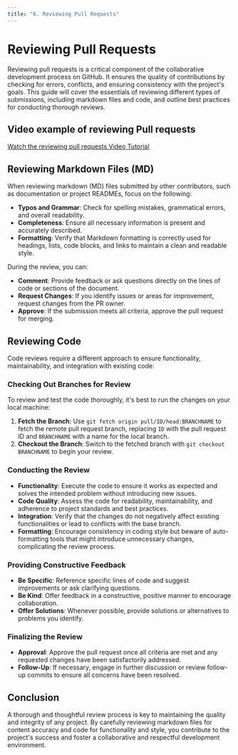 ```yaml
---
title: "6. Reviewing Pull Requests"
---
```


# Reviewing Pull Requests

Reviewing pull requests is a critical component of the collaborative development process on GitHub.
It ensures the quality of contributions by checking for errors, conflicts, and ensuring consistency
with the project's goals. This guide will cover the essentials of reviewing different types of
submissions, including markdown files and code, and outline best practices for conducting thorough
reviews.

## Video example of reviewing Pull requests

[Watch the reviewing pull requests Video Tutorial](https://youtu.be/L_QurwohO7E "Reviewing Pull requests - Click to Watch!")

## Reviewing Markdown Files (MD)

When reviewing markdown (MD) files submitted by other contributors, such as documentation or project
READMEs, focus on the following:

- **Typos and Grammar**: Check for spelling mistakes, grammatical errors, and overall readability.
- **Completeness**: Ensure all necessary information is present and accurately described.
- **Formatting**: Verify that Markdown formatting is correctly used for headings, lists, code
  blocks, and links to maintain a clean and readable style.

During the review, you can:

- **Comment**: Provide feedback or ask questions directly on the lines of code or sections of the
  document.
- **Request Changes**: If you identify issues or areas for improvement, request changes from the PR
  owner.
- **Approve**: If the submission meets all criteria, approve the pull request for merging.

## Reviewing Code

Code reviews require a different approach to ensure functionality, maintainability, and integration
with existing code:

### Checking Out Branches for Review

To review and test the code thoroughly, it's best to run the changes on your local machine:

1. **Fetch the Branch**: Use `git fetch origin pull/ID/head:BRANCHNAME` to fetch the remote pull
   request branch, replacing `ID` with the pull request ID and `BRANCHNAME` with a name for the
   local branch.
2. **Checkout the Branch**: Switch to the fetched branch with `git checkout BRANCHNAME` to begin
   your review.

### Conducting the Review

- **Functionality**: Execute the code to ensure it works as expected and solves the intended problem
  without introducing new issues.
- **Code Quality**: Assess the code for readability, maintainability, and adherence to project
  standards and best practices.
- **Integration**: Verify that the changes do not negatively affect existing functionalities or lead
  to conflicts with the base branch.
- **Formatting**: Encourage consistency in coding style but beware of auto-formatting tools that
  might introduce unnecessary changes, complicating the review process.

### Providing Constructive Feedback

- **Be Specific**: Reference specific lines of code and suggest improvements or ask clarifying
  questions.
- **Be Kind**: Offer feedback in a constructive, positive manner to encourage collaboration.
- **Offer Solutions**: Whenever possible, provide solutions or alternatives to problems you
  identify.

### Finalizing the Review

- **Approval**: Approve the pull request once all criteria are met and any requested changes have
  been satisfactorily addressed.
- **Follow-Up**: If necessary, engage in further discussion or review follow-up commits to ensure
  all concerns have been resolved.

## Conclusion

A thorough and thoughtful review process is key to maintaining the quality and integrity of any
project. By carefully reviewing markdown files for content accuracy and code for functionality and
style, you contribute to the project's success and foster a collaborative and respectful development
environment.

